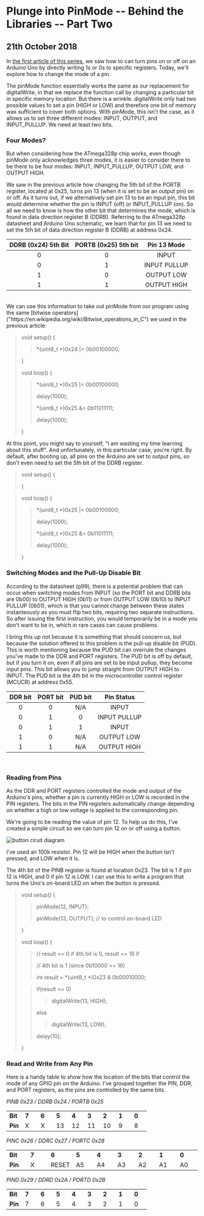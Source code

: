 Plunge into PinMode -- Behind the Libraries -- Part Two
=

21th October 2018
-

In [the first article of this series](0002-behind-the-libraries-diving-into-digitalwrite.html), we saw how to can turn pins on or off on an Arduino Uno by directly writing 1s or 0s to specific registers. Today, we'll explore how to change the mode of a pin.

The pinMode function essentially works the same as our replacement for digitalWrite, in that we replace the function call by changing a particular bit in specific memory location. But there is a wrinkle. digitalWrite only had two possible values to set a pin (HIGH or LOW) and therefore one bit of memory was sufficient to cover both options. With pinMode, this isn't the case, as it allows us to set three different modes: INPUT, OUTPUT, and INPUT\_PULLUP. We need at least two bits.

### Four Modes?

But when considering how the ATmega328p chip works, even though pinMode only acknowledges three modes, it is easier to consider there to be there to be four modes: INPUT, INPUT\_PULLUP, OUTPUT LOW, and OUTPUT HIGH.

We saw in the previous article how changing the 5th bit of the PORTB register, located at 0x25, turns pin 13 (when it is set to be an output pin) on or off. As it turns out, if we alternatively set pin 13 to be an input pin, this bit would determine whether the pin is INPUT (off) or INPUT\_PULLUP (on). So all we need to know is how the other bit that determines the mode, which is found in data direction register B (DDRB). Referring to the ATmega328p datasheet and Arduino Uno schematic, we learn that for pin 13 we need to set the 5th bit of data direction register B (DDRB) at address 0x24.

| __DDRB (0x24) 5th Bit__ | __PORTB (0x25) 5th bit__ | __Pin 13 Mode__ |
|:-----------------------:|:------------------------:|:---------------:|
| 0                       | 0                        | INPUT           |
| 0                       | 1                        | INPUT PULLUP    |
| 1                       | 0                        | OUTPUT LOW      |
| 1                       | 1                        | OUTPUT HIGH     |

<br>
We can use this information to take out pinMode from our program using the same [bitwise operators]("https://en.wikipedia.org/wiki/Bitwise_operations_in_C") we used in the previous article:

> void setup() {
> > \*(uint8\_t \*)0x24 |= 0b00100000;
>
> }
>
> void loop() {
> > \*(uint8\_t \*)0x25 |= 0b00100000;
> >
> > delay(1000);
> > 
> > \*(uint8\_t \*)0x25 &= 0b11011111;
> > 
> > delay(1000);
>
> }

At this point, you might say to yourself, "I am wasting my time learning about this stuff". And unfortunately, in this particular case, you're right. By default, after booting up, all pins on the Arduino are set to output pins, so don't even need to set the 5th bit of the DDRB register.

> void setup() {
>
> }

> void loop() {
> > \*(uint8\_t \*)0x25 |= 0b00100000;
> > 
> > delay(1000);
> >
> > \*(uint8\_t \*)0x25 &= 0b11011111;
> >
> > delay(1000);
>
> }

### Switching Modes and the Pull-Up Disable Bit

According to the datasheet (p99), there is a potential problem that can occur when switching modes from INPUT (so the PORT bit and DDRB bits are 0b00) to OUTPUT HIGH (0b11) or from OUTPUT LOW (0b10) to INPUT PULLUP (0b01), which is that you cannot change between these states instanteously as you must flip two bits, requiring two separate instructions. So after issuing the first instruction, you would temporarily be in a mode you don't want to be in, which in rare cases can cause problems.

I bring this up not because it is something that should concern us, but because the solution offered to this problem is the pull-up disable bit (PUD). This is worth mentioning because the PUD bit can overrule the changes you've made to the DDR and PORT registers. The PUD bit is off by default, but if you turn it on, even if all pins are set to be input pullup, they become input pins. This bit allows you to jump straight from OUTPUT HIGH to INPUT. The PUD bit is the 4th bit in the microcontroller control register (MCUCR) at address 0x55.

| __DDR bit__ | __PORT bit__ | PUD bit | Pin Status   |
|:-----------:|:------------:|:-------:|:------------:|
| 0           | 0            | N/A     | INPUT        |
| 0           | 1            | 0       | INPUT PULLUP |
| 0           | 1            | 1       | INPUT        |
| 1           | 0            | N/A     | OUTPUT LOW   |
| 1           | 1            | N/A     | OUTPUT HIGH  |

<br>

### Reading from Pins

As the DDR and PORT registers controlled the mode and output of the Arduino's pins, whether a pin is currently HIGH or LOW is recorded in the PIN registers. The bits in the PIN registers automatically change depending on whether a high or low voltage is applied to the corresponding pin.

We're going to be reading the value of pin 12. To help us do this, I've created a simple circuit so we can turn pin 12 on or off using a button.

![button ciruit diagram](images/0003-buttoncircuitdiagram.png)

I've used an 100k resistor. Pin 12 will be HIGH when the button isn't pressed, and LOW when it is.

The 4th bit of the PINB register is found at location 0x23. The bit is 1 if pin 12 is HIGH, and 0 if pin 12 is LOW. I can use this to write a program that turns the Uno's on-board LED on when the button is pressed.

> void setup() {
> > pinMode(12, INPUT);
> > 
> > pinMode(13, OUTPUT); // to control on-board LED
> > 
> }
> 
> void loop() {
> > // result == 0 if 4th bit is 0, result == 16 if 
> > 
> > // 4th bit is 1 (since 0b10000 == 16)
> > 
> > int result = \*(uint8\_t \*)0x23 & 0b00010000;
> 
> > if(result == 0)
> > > digitalWrite(13, HIGH);
> >
> > else
> > >
> > > digitalWrite(13, LOW);
> > 
> > delay(10);
> 
> }

### Read and Write from Any Pin

Here is a handy table to show how the location of the bits that control the mode of any GPIO pin on the Arduino. I've grouped together the PIN, DDR, and PORT registers, as the pins are controlled by the same bits.

<i>PINB 0x23 / DDRB 0x24 / PORTB 0x25</i>
<table width="100%" cellspacing="0" cellpadding="4">
<tbody>
<tr valign="top">
<td width="11%"><b>Bit</b></td>
<td width="11%"><b>7</b></td>
<td width="11%"><b>6</b></td>
<td width="11%"><b>5</b></td>
<td width="11%"><b>4</b></td>
<td width="11%"><b>3</b></td>
<td width="11%"><b>2</b></td>
<td width="11%"><b>1</b></td>
<td width="11%"><b>0</b></td>
</tr>
<tr valign="top">
<td width="11%"><b>Pin</b></td>
<td width="11%">X</td>
<td width="11%">X</td>
<td width="11%">13</td>
<td width="11%">12</td>
<td width="11%">11</td>
<td width="11%">10</td>
<td width="11%">9</td>
<td width="11%">8</td>
</tr>
</tbody>
</table>

<i>PINC 0x26 / DDRC 0x27 / PORTC 0x28</i>
<table width="100%" cellspacing="0" cellpadding="4">
<tbody>
<tr valign="top">
<td width="11%"><b>Bit</b></td>
<td width="11%"><b>7</b></td>
<td width="11%"><b>6</b></td>
<td width="11%"><b>5</b></td>
<td width="11%"><b>4</b></td>
<td width="11%"><b>3</b></td>
<td width="11%"><b>2</b></td>
<td width="11%"><b>1</b></td>
<td width="11%"><b>0</b></td>
</tr>
<tr valign="top">
<td width="11%"><b>Pin</b></td>
<td width="11%">X</td>
<td width="11%">RESET</td>
<td width="11%">A5</td>
<td width="11%">A4</td>
<td width="11%">A3</td>
<td width="11%">A2</td>
<td width="11%">A1</td>
<td width="11%">A0</td>
</tr>
</tbody>
</table>

<i>PIND 0x29 / DDRD 0x2A / PORTD 0x2B</i>
<table width="100%" cellspacing="0" cellpadding="4">
<tbody>
<tr valign="top">
<td width="11%"><b>Bit</b></td>
<td width="11%"><b>7</b></td>
<td width="11%"><b>6</b></td>
<td width="11%"><b>5</b></td>
<td width="11%"><b>4</b></td>
<td width="11%"><b>3</b></td>
<td width="11%"><b>2</b></td>
<td width="11%"><b>1</b></td>
<td width="11%"><b>0</b></td>
</tr>
<tr valign="top">
<td width="11%"><b>Pin</b></td>
<td width="11%">7</td>
<td width="11%">6</td>
<td width="11%">5</td>
<td width="11%">4</td>
<td width="11%">3</td>
<td width="11%">2</td>
<td width="11%">1</td>
<td width="11%">0</td>
</tr>
</tbody>
</table>
